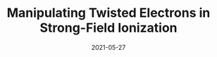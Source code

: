 ---
title: "Manipulating Twisted Electrons in Strong-Field Ionization"
collection: publications
permalink: " /publication/2021-05-27-Manipulating Twisted Electrons in Strong-Field Ionization"
date: 2021-05-27
venue: 'Faraday Discussions'
paperurl: 'https://pubs.rsc.org/en/Content/ArticleLanding/2020/FD/D0FD00105H#!divAbstract'
citation: 'A. S. Maxwell, G. S. J. Armstrong, M. F. Ciappina, E. Pisanty, Y. Kang, A. C. Brown, M. Lewenstein &amp; C. Figueira de Morisson Faria, Faraday Discussions 228,  394-412 (2020)'
---